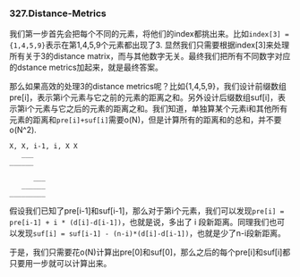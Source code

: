 ### 327.Distance-Metrics

我们第一步首先会把每个不同的元素，将他们的index都挑出来。比如```index[3] = {1,4,5,9}```表示在第1,4,5,9个元素都出现了3. 显然我们只需要根据index[3]来处理所有关于3的distance matrix，而与其他数字无关。最终我们把所有不同数字对应的dstance metrics加起来，就是最终答案。

那么如果高效的处理3的distance metrics呢？比如{1,4,5,9}，我们设计前缀数组pre[i]，表示第i个元素与它之前的元素的距离之和。另外设计后缀数组suf[i]，表示第i个元素与它之后的元素的距离之和。我们知道，单独算某个元素i和其他所有元素的距离和```pre[i]+suf[i]```需要o(N)，但是计算所有的距离和的总和，并不要o(N^2). 
```
X, X, i-1, i, X X
   ___
______

      ___
   ______
_________  
```
假设我们已知了pre[i-1]和suf[i-1]，那么对于第i个元素，我们可以发现```pre[i] = pre[i-1] + i * (d[i]-d[i-1])```，也就是说，多出了 i 段新距离。同理我们也可以发现```suf[i] = suf[i-1] - (n-i)*(d[i]-d[i-1])```，也就是少了n-i段新距离。

于是，我们只需要花o(N)计算出pre[0]和suf[0]，那么之后的每个pre[i]和suf[i]都只要用一步就可以计算出来。

